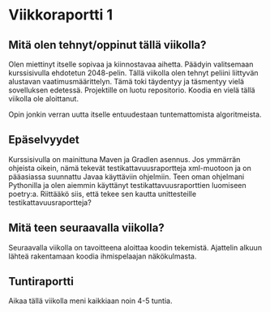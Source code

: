# Viikkoraportti 1

## Mitä olen tehnyt/oppinut tällä viikolla?

Olen miettinyt itselle sopivaa ja kiinnostavaa aihetta. Päädyin valitsemaan kurssisivulla ehdotetun 2048-pelin. Tällä viikolla olen tehnyt peliini liittyvän alustavan vaatimusmäärittelyn. Tämä toki täydentyy ja täsmentyy vielä sovelluksen edetessä. Projektille on luotu repositorio. Koodia en vielä tällä viikolla ole aloittanut.

Opin jonkin verran uutta itselle entuudestaan tuntemattomista algoritmeista.

## Epäselvyydet

Kurssisivulla on mainittuna Maven ja Gradlen asennus. Jos ymmärrän ohjeista oikein, nämä tekevät testikattavuusraportteja xml-muotoon ja on pääasiassa suunnattu Javaa käyttäviin ohjelmiin. Teen oman ohjelmani Pythonilla ja olen aiemmin käyttänyt testikattavuusraporttien luomiseen poetry:a. Riittääkö siis, että tekee sen kautta unittesteille testikattavuusraportteja?

## Mitä teen seuraavalla viikolla?

Seuraavalla viikolla on tavoitteena aloittaa koodin tekemistä. Ajattelin alkuun lähteä rakentamaan koodia ihmispelaajan näkökulmasta.   

## Tuntiraportti

Aikaa tällä viikolla meni kaikkiaan noin 4-5 tuntia.
